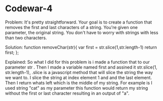 # Codewar-4
Problem: It's pretty straightforward. Your goal is to create a function that removes the first and last characters of a string. You're given one parameter, the original string. You don't have to worry with strings with less than two characters.

Solution:
function removeChar(str){
var first = str.slice(1,str.length-1)
return first;
};

Explained:
So what I did for this problem is i made a function that to our parameter str . Then I made a variable named first and assined it str.slice(1, str.length-1), .slice is a javascript method that will slice the string the way we want to. I slice the string at index element 1 and and the last element. Then I return whats left which is the middle of my string. For example is I used string "cat" as my parameter this function would return my string without the first or last character resulting in an output of "a".
